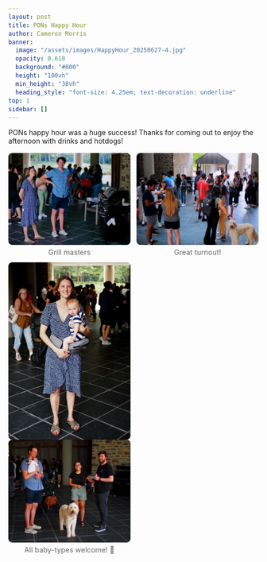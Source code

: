 ```yaml
---
layout: post
title: PONs Happy Hour
author: Cameron Morris
banner:
  image: "/assets/images/HappyHour_20250627-4.jpg"
  opacity: 0.618
  background: "#000"
  height: "100vh"
  min_height: "38vh"
  heading_style: "font-size: 4.25em; text-decoration: underline"
top: 1
sidebar: []
---
```

PONs happy hour was a huge success! Thanks for coming out to enjoy the afternoon with drinks and hotdogs!

<style>
  /* You can move this to your site CSS later */
  .post-gallery {
    display: grid;
    grid-template-columns: repeat(auto-fit, minmax(240px, 1fr));
    gap: 12px;
    align-items: start;
    margin: 1rem 0;
  }
  .post-gallery figure {
    margin: 0;
  }
  .post-gallery img {
    width: 100%;
    height: auto;
    display: block;
    border-radius: 8px; /* optional */
  }
  .post-gallery figcaption {
    font-size: 0.9rem;
    color: #666;
    text-align: center;
    margin-top: 6px;
  }
</style>

<div class="post-gallery">
  <figure>
    <img src="/assets/images/HappyHour_20250627-1.jpg" alt="Happy Hour 1">
    <figcaption>Grill masters</figcaption>
  </figure>
  <figure>
    <img src="/assets/images/HappyHour_20250627-4.jpg" alt="Happy Hour 2">
    <figcaption>Great turnout!</figcaption>
  </figure>
  <figure>
  <div class="image-row">
    <img src="/assets/images/HappyHour_20250627-3.jpg" alt="Happy Hour 1">
    <img src="/assets/images/HappyHour_20250627-2.jpg" alt="Happy Hour 2">
  </div>
  <figcaption>All baby-types welcome! 🍻</figcaption>
</figure>